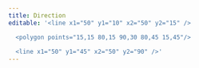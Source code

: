 ```yaml
---
title: Direction
editable: '<line x1="50" y1="10" x2="50" y2="15" />

  <polygon points="15,15 80,15 90,30 80,45 15,45"/>
  
  <line x1="50" y1="45" x2="50" y2="90" />'
---
```

